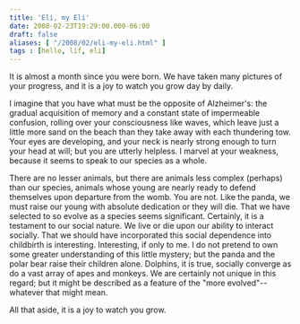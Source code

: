 ```yaml
---
title: 'Eli, my Eli'
date: 2008-02-23T19:29:00.000-06:00
draft: false
aliases: [ "/2008/02/eli-my-eli.html" ]
tags : [hello, lif, eli]
---
```


It is almost a month since you were born. We have taken many pictures of your progress, and it is a joy to watch you grow day by daily.  
  
I imagine that you have what must be the opposite of Alzheimer's: the gradual acquisition of memory and a constant state of impermeable confusion, rolling over your consciousness like waves, which leave just a little more sand on the beach than they take away with each thundering tow. Your eyes are developing, and your neck is nearly strong enough to turn your head at will; but you are utterly helpless. I marvel at your weakness, because it seems to speak to our species as a whole.  
  
There are no lesser animals, but there are animals less complex (perhaps) than our species, animals whose young are nearly ready to defend themselves upon departure from the womb. You are not. Like the panda, we must raise our young with absolute dedication or they will die. That we have selected to so evolve as a species seems significant. Certainly, it is a testament to our social nature. We live or die upon our ability to interact socially. That we should have incorporated this social dependence into childbirth is interesting. Interesting, if only to me. I do not pretend to own some greater understanding of this little mystery; but the panda and the polar bear raise their children alone. Dolphins, it is true, socially converge as do a vast array of apes and monkeys. We are certainly not unique in this regard; but it might be described as a feature of the "more evolved"--whatever that might mean.  
  
All that aside, it is a joy to watch you grow.